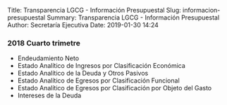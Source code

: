 Title: Transparencia LGCG - Información Presupuestal
Slug: informacion-presupuestal
Summary: Transparencia LGCG - Información Presupuestal
Author: Secretaría Ejecutiva
Date: 2019-01-30 14:24


### 2018 Cuarto trimetre

* Endeudamiento Neto
* Estado Analítico de Ingresos por Clasificación Económica
* Estado Analítico de la Deuda y Otros Pasivos
* Estado Analítico de Egresos por Clasificación Funcional
* Estado Analítico de Egresos por Clasificación por Objeto del Gasto
* Intereses de la Deuda
